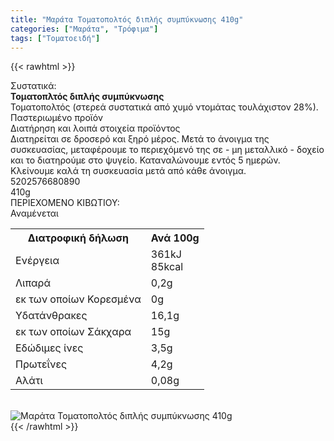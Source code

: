 ```yaml
---
title: "Μαράτα Τοματοπολτός διπλής συμπύκνωσης 410g"
categories: ["Μαράτα", "Τρόφιμα"]
tags: ["Τοματοειδή"]
---
```

{{< rawhtml >}}

<div class="sload360"><div class="product"><div id="sistatika">Συστατικά:</div><div class="alltext"><b>Τοματοπλτός διπλής συμπύκνωσης</b><br>Τοματοπολτός (στερεά συστατικά από χυμό ντομάτας τουλάχιστον 28%).<br>Παστεριωμένο προϊόν</div><div id="loipa">Διατήρηση και λοιπά στοιχεία προϊόντος</div><div class="alltext">Διατηρείται σε δροσερό και ξηρό μέρος. Μετά το άνοιγμα της συσκευασίας, μεταφέρουμε το περιεχόμενό της σε - μη μεταλλικό - δοχείο και το διατηρούμε στο ψυγείο. Καταναλώνουμε εντός 5 ημερών. Κλείνουμε καλά τη συσκευασία μετά από κάθε άνοιγμα.</div><div id="barcode"><div id="barimage1"></div><span id="bartext">5202576680890</span></div><div id="varos"><div id="varosimage1"></div><span id="varostext">410g</span></div><div id="kivotio">ΠΕΡΙΕΧΟΜΕΝΟ ΚΙΒΩΤΙΟΥ:<br>Αναμένεται</div><div class="tabout"><table id="diatable"><tbody><tr><th>Διατροφική δήλωση</th><th>Ανά 100g</th></tr><tr><td class="texr2">Ενέργεια</td><td class="texr">361kJ<br>85kcal</td></tr><tr><td class="texr2">Λιπαρά</td><td class="texr">0,2g</td></tr><tr><td class="gray">εκ των οποίων Κορεσµένα</td><td class="gray2">0g</td></tr><tr><td class="texr2">Yδατάνθρακες</td><td class="texr">16,1g</td></tr><tr><td class="gray">εκ των οποίων Σάκχαρα</td><td class="gray2">15g</td></tr><tr><td class="texr2">Eδώδιμες ίνες</td><td class="texr">3,5g</td></tr><tr><td class="texr2">Πρωτεΐνες</td><td class="texr">4,2g</td></tr><tr><td class="texr2">Αλάτι</td><td class="texr">0,08g</td></tr></tbody></table></div><br><div class="pimg"><img alt="Μαράτα Τοματοπολτός διπλής συμπύκνωσης 410g" title="Μαράτα Τοματοπολτός διπλής συμπύκνωσης 410g" src="/media/images/marata-tomatopoltos-diplhs-sympyknwshs-410g.jpg"></div></div></div>
{{< /rawhtml >}}


